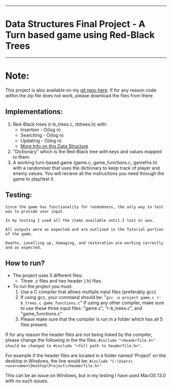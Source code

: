 ___
# Data Structures Final Project - A Turn based game using Red-Black Trees
___

# Note: 
This project is also available on my [git repo here](https://github.com/advithiya-jain/data-structs-mon-2022/tree/main/Project). If for any reason code within the zip file does not work, please download the files from there.

## Implementations:
1. Red-Black trees  (r-b_trees.c, rbtrees.h) with:
    * Insertion - O(log n)
    * Searching - O(log n)
    * Updating  - O(log n)
    * [More Info on this Data Structure](https://www.geeksforgeeks.org/introduction-to-red-black-tree/)
2. "Dictionary" which is the Red-Black tree with keys and values mapped to them.
3. A working turn-based game (game.c, game_functions.c, gamefns.h) with a randomiser that uses the dictionary to keep track of player and enemy values. You will recieve all the instructions you need through the game to play/test it.

## Testing:

    Since the game has functionality for randomness, the only way to test was to provide user input. 
    
    In my testing I used all the items available until I lost or won. 
    
    All outputs were as expected and are outlined in the Tutorial portion of the game. 
    
    Deaths, Levelling up, damaging, and restoration are working correctly and as expected.

## How to run?
* The project uses 5 different files:
    - Three .c files and two header (.h) files.
* To run the project you must:
    1. Use a C compiler that allows multiple input files (preferably gcc)
    2. If using gcc, your command should be: 
    "``gcc -o project game.c r-b_trees.c game_functions.c``" If using any other compiler, make sure to use these three input files: "game.c", "r-b_trees.c", and "game_functions.c"
    3. Please make sure that the compiler is run in a folder which has all 5 files present.

If for any reason the header files are not being linked by the compiler, please change the following in the the files:
```#include "<headerfile.h>" should be changed to #include "<full path to headerfile.h>"```.

For example if the header files are located in a folder named 'Project' on the desktop in Windows, the line would be:
```#include "C:\Users\<username>\Desktop\Project\<headerfile.h>"```

This can be an issue on Windows, but in my testing I have used MacOS 13.0 with no such issues. 
